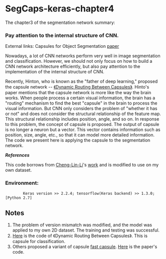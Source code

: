 # SegCaps-keras-chapter4

The chapter3 of the segmentation network summary: 
### Pay attention to the internal structure of CNN.

External links: Capsules for Object Segmentation [paper](https://arxiv.org/abs/1804.04241)

Nowadays, a lot of CNN networks perform very well in image segmentation and classification. However, we should not only focus on how to build a CNN network architecture efficiently, but also pay attention to the implementation of the internal structure of CNN.

Recently, Hinton, who is known as the "father of deep learning," proposed the capsule network -- [《Dynamic Routing Between Capsules》](https://arxiv.org/abs/1710.09829). Hinto's paper mentions that the capsule network is more like the way the brain works. When people process a certain visual information, the brain has a "routing" mechanism to find the best "capsule" in the brain to process the visual information. But CNN only considers the problem of "whether it has or not" and does not consider the structural relationship of the feature map. This structural relationship includes position, angle, and so on. In response to this problem, the concept of capsule is proposed. The output of capsule is no longer a neuron but a vector. This vector contains information such as position, size, angle, etc., so that it can model more detailed information. The code we present here is applying the capsule to the segmentation network.

***References***

This code borrows from [Cheng-Lin-Li](https://github.com/Cheng-Lin-Li)'s [work](https://github.com/Cheng-Lin-Li/SegCaps) and is modified to use on my own dataset.

### Environment: 
  
            Keras version >> 2.2.4; tensorflow(Keras backend) >> 1.3.0; [Python 2.7]
            
## Notes
1. The problem of version mismatch was modified, and the model was applied to my own 2D dataset. The training and testing was successful.
2. [Here](https://github.com/naturomics/CapsNet-Tensorflow) is the code of 《Dynamic Routing Between Capsules》. This is capsule for classification.
3. Others proposed a variant of capsule [fast capsule](https://arxiv.org/abs/1806.07416). [Here](https://github.com/amobiny/Fast_CapsNet) is the paper's code.
